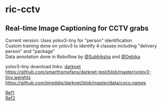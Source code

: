 # ric-cctv
## Real-time Image Captioning for CCTV grabs

Current version:
Uses yolov3-tiny for "person" identification<br>
Custom training done on yolov3 to identify 4 classes including "delivery person" and "package"<br>
Data annotation done in Roboflow by [@Subhiksha](https://github.com/Subhiksha-Sakthivel) and [@Debika](https://www.linkedin.com/in/debikapiriya-dharmalingam/)

yolov3-tiny download links:
[darknet](https://github.com/pjreddie/darknet)<br>
https://github.com/smarthomefans/darknet-test/blob/master/yolov3-tiny.weights<br>
https://github.com/pjreddie/darknet/blob/master/data/coco.names<br>


[Ref1](https://stackoverflow.com/questions/28717054/calculating-sharpness-of-an-image)<br>
[Ref2](https://pyimagesearch.com/2015/09/07/blur-detection-with-opencv/)

